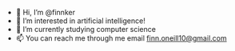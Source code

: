 - 👋 Hi, I’m @finnker
- 👀 I’m interested in artificial intelligence!
- 🌱 I’m currently studying computer science
- 📫 You can reach me through me email finn.oneill10@gmail.com

<!---
finnker/finnker is a ✨ special ✨ repository because its `README.md` (this file) appears on your GitHub profile.
You can click the Preview link to take a look at your changes.
--->
